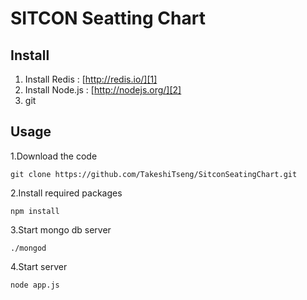 SITCON Seatting Chart
=====================

Install
----------
 1. Install Redis : [http://redis.io/][1]
 2. Install Node.js : [http://nodejs.org/][2]
 3. git

Usage
----------
1.Download the code

	git clone https://github.com/TakeshiTseng/SitconSeatingChart.git

2.Install required packages

	npm install

3.Start mongo db server

	./mongod
    
4.Start server

	node app.js
    

  [1]: http://redis.io/
  [2]: http://nodejs.org/
